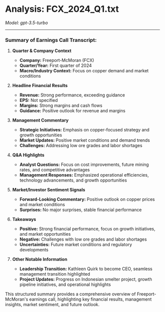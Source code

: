 # Analysis: FCX_2024_Q1.txt

*Model: gpt-3.5-turbo*

---

### Summary of Earnings Call Transcript:

1. **Quarter & Company Context**
   - **Company:** Freeport-McMoran (FCX)
   - **Quarter/Year:** First quarter of 2024
   - **Macro/Industry Context:** Focus on copper demand and market conditions

2. **Headline Financial Results**
   - **Revenue:** Strong performance, exceeding guidance
   - **EPS:** Not specified
   - **Margins:** Strong margins and cash flows
   - **Guidance:** Positive outlook for revenue and margins

3. **Management Commentary**
   - **Strategic Initiatives:** Emphasis on copper-focused strategy and growth opportunities
   - **Market Updates:** Positive market conditions and demand trends
   - **Challenges:** Addressing low ore grades and labor shortages

4. **Q&A Highlights**
   - **Analyst Questions:** Focus on cost improvements, future mining rates, and competitive advantages
   - **Management Responses:** Emphasized operational efficiencies, technology advancements, and growth opportunities

5. **Market/Investor Sentiment Signals**
   - **Forward-Looking Commentary:** Positive outlook on copper prices and market conditions
   - **Surprises:** No major surprises, stable financial performance

6. **Takeaways**
   - **Positive:** Strong financial performance, focus on growth initiatives, and market opportunities
   - **Negative:** Challenges with low ore grades and labor shortages
   - **Uncertainties:** Future market conditions and regulatory developments

7. **Other Notable Information**
   - **Leadership Transition:** Kathleen Quirk to become CEO, seamless management transition highlighted
   - **Project Updates:** Progress on Indonesian smelter project, growth pipeline initiatives, and operational highlights

This structured summary provides a comprehensive overview of Freeport-McMoran's earnings call, highlighting key financial results, management insights, market sentiment, and future outlook.